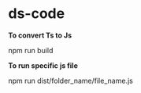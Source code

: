 # ds-code
**To convert Ts to Js**

npm run build


**To run specific js file**

npm run dist/folder_name/file_name.js